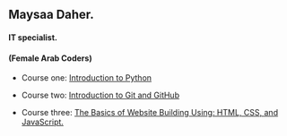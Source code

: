 ## Maysaa Daher.
#### IT specialist.
#### (Female Arab Coders)


*  Course one:
[Introduction to Python](https://www.udemy.com/course/introduction-to-python)

*  Course two:
[Introduction to Git and GitHub](https://www.udemy.com/course/introduction-to-git-and-github)

*  Course three:
[The Basics of Website Building Using: HTML, CSS, and JavaScript.](https://www.udemy.com/course/html-css-javascript-arabic)
